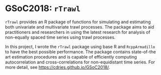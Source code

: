 # GSoC2018: `rTrawl`


`rTrawl` provides an R package of functions for simulating and estimating both univariate and multivariate trawl processes. The package aims to aid practitioners and researchers in using the latest research for analysis of non-equally spaced time series using trawl processes.

In this project, I wrote the `rTrawl` package using base R and `RcppArmadillo` to have the best possible performance. The package contains state-of-the art estimation procedures and is capable of efficiently computing autocorrelation and cross-correlations for non-equidistant time series. For more detail, see https://cdries.github.io/GSoC2018/.
